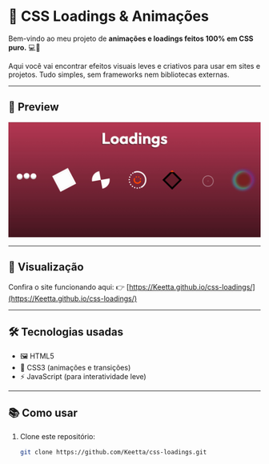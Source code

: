 # 🎨 CSS Loadings & Animações

Bem-vindo ao meu projeto de **animações e loadings feitos 100% em CSS puro.** 💻🎉

Aqui você vai encontrar efeitos visuais leves e criativos para usar em sites e projetos. Tudo simples, sem frameworks nem bibliotecas externas.

---

## 📸 Preview

![Animations preview](assets/loading-preview.gif)

---

## 🚀 Visualização

Confira o site funcionando aqui:
👉 [https://Keetta.github.io/css-loadings/](https://Keetta.github.io/css-loadings/)

---

## 🛠 Tecnologias usadas

- 🖼️ HTML5
- 🎨 CSS3 (animações e transições)
- ⚡ JavaScript (para interatividade leve)

---

## 📚 Como usar

1. Clone este repositório:
   ```bash
   git clone https://github.com/Keetta/css-loadings.git
